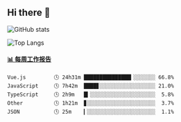 ## Hi there 👋

![GitHub stats](https://github-readme-stats.orilight.top/api?username=orilights)

![Top Langs](https://github-readme-stats.orilight.top/api/top-langs/?username=orilights&layout=compact)

<!-- waka-box start -->
#### <a href="https://gist.github.com/92c8d5b388768c10efcba86e82b7c4fb" target="_blank">📊 每周工作报告</a>
```text
Vue.js         🕓 24h31m ███████████████▎░░░░░░░ 66.8%
JavaScript     🕓 7h42m  ████▊░░░░░░░░░░░░░░░░░░ 21.0%
TypeScript     🕓 2h9m   █▎░░░░░░░░░░░░░░░░░░░░░  5.8%
Other          🕓 1h21m  ▊░░░░░░░░░░░░░░░░░░░░░░  3.7%
JSON           🕓 25m    ▎░░░░░░░░░░░░░░░░░░░░░░  1.1%
```
<!-- Powered by https://github.com/journey-ad/waka-box-go . -->
<!-- waka-box end -->
